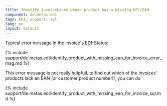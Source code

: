 ```yaml
---
title: Identify InvoiceLines whose product has a missing UPC/EAN
component: de.metas.edi
tags: EDI, support, sql
lang: en
layout: default
---
```


Typical error message in the invoice's EDI-Status:

{% include support/de.metas.edi/identify_product_with_missing_ean_for_invoice_error_msg.md %}

This error message is not really helpfull..to find out which of the invoices' products lack an EAN (or customer product number!), you can do

{% include support/de.metas.edi/identify_product_with_missing_ean_for_invoice_sql.md %}

